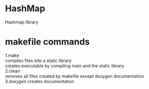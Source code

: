 # HashMap
Hashmap library

# makefile commands  
1.make  
  compiles files into a static library  
  creates executable by compiling main and the static library  
2.clean  
  removes all files created by makefile
  except doxygen documentation
3.doxygen
  creates documentation
